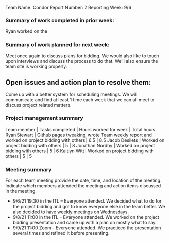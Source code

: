 Team Name: Condor
Report Number: 2
Reporting Week: 9/6

### Summary of work completed in prior week:

Ryan worked on the 

### Summary of work planned for next week:

Meet once again to discuss plans for bidding. We would also like to touch upon interviews and discuss the process to do that. We’ll also ensure the team site is working properly.

## Open issues and action plan to resolve them: 

 Come up with a better system for scheduling meetings. We will communicate and find at least 1 time each week that we can all meet to discuss project related matters.


### Project management summary

Team member | Tasks completed | Hours worked for week | Total hours
Ryan Stewart | Github pages tweaking, wrote Team weekly report and worked on project bidding with others | 6.5 | 8.5
Jacob Desilets | Worked on project bidding with others | 5 | 8
Jonathan Nordby | Worked on project bidding with others | 5 | 6
Kaitlyn Witt | Worked on project bidding with others | 5 | 5


### Meeting summary
For each team meeting provide the date, time, and location of the meeting. Indicate which members attended the meeting and action items discussed in the meeting.

* 9/6/21 19:30 in the ITL – Everyone attended. We decided what to do for the project bidding and got to know everyone else in the team better. We also decided to have weekly meetings on Wednesdays.
* 9/8/21 11:00 in the ITL – Everyone attended. We worked on the project bidding presentation and came up with a plan on mostly what to say.
* 9/9/21 11:00 Zoom – Everyone attended. We practiced the presentation several times and refined it before presenting.
